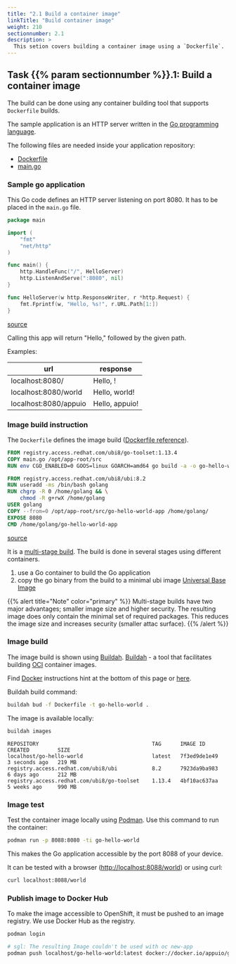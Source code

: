 ```yaml
---
title: "2.1 Build a container image"
linkTitle: "Build container image"
weight: 210
sectionnumber: 2.1
description: >
  This setion covers building a container image using a `Dockerfile`.
---
```


## Task {{% param sectionnumber %}}.1: Build a container image

The build can be done using any container building tool that supports `Dockerfile` builds.

The sample application is an HTTP server written in the [Go programming language](https://golang.org/).

The following files are needed inside your application repository:

<!-- sgl: Dockerfilepath doesn't work -->
* [Dockerfile](#application-build-instruction)
* [main.go](#sample-go-application)


### Sample go application

This Go code defines an HTTP server listening on port 8080. It has to be placed in the `main.go` file.

```go
package main

import (
    "fmt"
    "net/http"
)

func main() {
    http.HandleFunc("/", HelloServer)
    http.ListenAndServe(":8080", nil)
}

func HelloServer(w http.ResponseWriter, r *http.Request) {
    fmt.Fprintf(w, "Hello, %s!", r.URL.Path[1:])
}
```

[source](https://raw.githubusercontent.com/puzzle/amm-techlab/master/content/en/docs/02.0/main.go)

Calling this app will return "Hello," followed by the given path.

Examples:

| url | response |
| --- | --- |
| localhost:8080/ | Hello, ! |
| localhost:8080/world | Hello, world! |
| localhost:8080/appuio | Hello, appuio! |


### Image build instruction

The `Dockerfile` defines the image build ([Dockerfile reference](https://docs.docker.com/engine/reference/builder/)).

```Dockerfile
FROM registry.access.redhat.com/ubi8/go-toolset:1.13.4
COPY main.go /opt/app-root/src
RUN env CGO_ENABLED=0 GOOS=linux GOARCH=amd64 go build -a -o go-hello-world-app .

FROM registry.access.redhat.com/ubi8/ubi:8.2
RUN useradd -ms /bin/bash golang
RUN chgrp -R 0 /home/golang && \
    chmod -R g+rwX /home/golang
USER golang
COPY --from=0 /opt/app-root/src/go-hello-world-app /home/golang/
EXPOSE 8080
CMD /home/golang/go-hello-world-app
```

[source](https://raw.githubusercontent.com/puzzle/amm-techlab/master/content/en/docs/02.0/Dockerfile)

It is a [multi-stage build](https://docs.docker.com/develop/develop-images/multistage-build/). The build is done in several stages using different containers.

1. use a Go container to build the Go application
2. copy the go binary from the build to a minimal ubi image [Universal Base Image](https://developers.redhat.com/products/rhel/ubi)

{{% alert title="Note" color="primary" %}}
Multi-stage builds have two major advantages; smaller image size and higher security. The resulting image does only contain the minimal set of required packages. This reduces the image size and increases security (smaller attac surface).
{{% /alert %}}


### Image build

The image build is shown using [Buildah](https://github.com/containers/buildah). [Buildah](https://github.com/containers/buildah) - a tool that facilitates building [OCI](https://opencontainers.org/) container images.

Find [Docker](https://www.docker.com/) instructions hint at the bottom of this page or [here](docker-instructions/).

Buildah build command:

```bash
buildah bud -f Dockerfile -t go-hello-world .
```

The image is available locally:

```bash
buildah images
```

```
REPOSITORY                                    TAG      IMAGE ID       CREATED         SIZE
localhost/go-hello-world                      latest   7f3ed9de1e49   3 seconds ago   219 MB
registry.access.redhat.com/ubi8/ubi           8.2      7923da9ba983   6 days ago      212 MB
registry.access.redhat.com/ubi8/go-toolset    1.13.4   4bf10ac637aa   5 weeks ago     990 MB
```


### Image test

Test the container image locally using [Podman](https://podman.io/). Use this command to run the container:

```bash
podman run -p 8088:8080 -ti go-hello-world
```

This makes the Go application accessible by the port 8088 of your device.

It can be tested with a browser (<http://localhost:8088/world>) or using curl:

```bash
curl localhost:8088/world
```


### Publish image to Docker Hub

To make the image accessible to OpenShift, it must be pushed to an image registry. We use Docker Hub as the registry.
```bash
podman login
```

```bash
# sgl: The resulting Image couldn't be used with oc new-app
podman push localhost/go-hello-world:latest docker://docker.io/appuio/go-hello-world:latest
```
